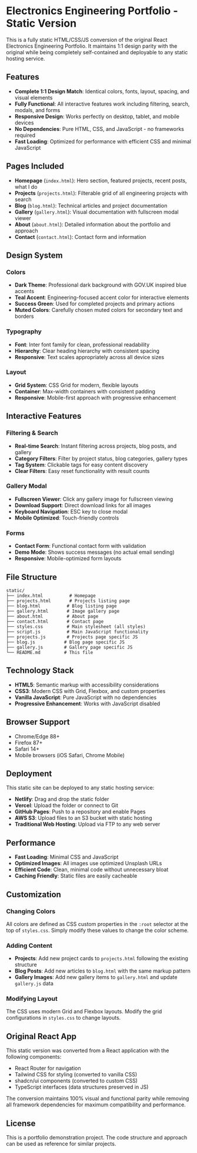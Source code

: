 # Electronics Engineering Portfolio - Static Version

This is a fully static HTML/CSS/JS conversion of the original React Electronics Engineering Portfolio. It maintains 1:1 design parity with the original while being completely self-contained and deployable to any static hosting service.

## Features

- **Complete 1:1 Design Match**: Identical colors, fonts, layout, spacing, and visual elements
- **Fully Functional**: All interactive features work including filtering, search, modals, and forms
- **Responsive Design**: Works perfectly on desktop, tablet, and mobile devices
- **No Dependencies**: Pure HTML, CSS, and JavaScript - no frameworks required
- **Fast Loading**: Optimized for performance with efficient CSS and minimal JavaScript

## Pages Included

- **Homepage** (`index.html`): Hero section, featured projects, recent posts, what I do
- **Projects** (`projects.html`): Filterable grid of all engineering projects with search
- **Blog** (`blog.html`): Technical articles and project documentation
- **Gallery** (`gallery.html`): Visual documentation with fullscreen modal viewer
- **About** (`about.html`): Detailed information about the portfolio and approach
- **Contact** (`contact.html`): Contact form and information

## Design System

### Colors

- **Dark Theme**: Professional dark background with GOV.UK inspired blue accents
- **Teal Accent**: Engineering-focused accent color for interactive elements
- **Success Green**: Used for completed projects and primary actions
- **Muted Colors**: Carefully chosen muted colors for secondary text and borders

### Typography

- **Font**: Inter font family for clean, professional readability
- **Hierarchy**: Clear heading hierarchy with consistent spacing
- **Responsive**: Text scales appropriately across all device sizes

### Layout

- **Grid System**: CSS Grid for modern, flexible layouts
- **Container**: Max-width containers with consistent padding
- **Responsive**: Mobile-first approach with progressive enhancement

## Interactive Features

### Filtering & Search

- **Real-time Search**: Instant filtering across projects, blog posts, and gallery
- **Category Filters**: Filter by project status, blog categories, gallery types
- **Tag System**: Clickable tags for easy content discovery
- **Clear Filters**: Easy reset functionality with result counts

### Gallery Modal

- **Fullscreen Viewer**: Click any gallery image for fullscreen viewing
- **Download Support**: Direct download links for all images
- **Keyboard Navigation**: ESC key to close modal
- **Mobile Optimized**: Touch-friendly controls

### Forms

- **Contact Form**: Functional contact form with validation
- **Demo Mode**: Shows success messages (no actual email sending)
- **Responsive**: Mobile-optimized form layouts

## File Structure

```
static/
├── index.html          # Homepage
├── projects.html       # Projects listing page
├── blog.html          # Blog listing page
├── gallery.html       # Image gallery page
├── about.html         # About page
├── contact.html       # Contact page
├── styles.css         # Main stylesheet (all styles)
├── script.js          # Main JavaScript functionality
├── projects.js        # Projects page specific JS
├── blog.js           # Blog page specific JS
├── gallery.js        # Gallery page specific JS
└── README.md         # This file
```

## Technology Stack

- **HTML5**: Semantic markup with accessibility considerations
- **CSS3**: Modern CSS with Grid, Flexbox, and custom properties
- **Vanilla JavaScript**: Pure JavaScript with no dependencies
- **Progressive Enhancement**: Works with JavaScript disabled

## Browser Support

- Chrome/Edge 88+
- Firefox 87+
- Safari 14+
- Mobile browsers (iOS Safari, Chrome Mobile)

## Deployment

This static site can be deployed to any static hosting service:

- **Netlify**: Drag and drop the static folder
- **Vercel**: Upload the folder or connect to Git
- **GitHub Pages**: Push to a repository and enable Pages
- **AWS S3**: Upload files to an S3 bucket with static hosting
- **Traditional Web Hosting**: Upload via FTP to any web server

## Performance

- **Fast Loading**: Minimal CSS and JavaScript
- **Optimized Images**: All images use optimized Unsplash URLs
- **Efficient Code**: Clean, minimal code without unnecessary bloat
- **Caching Friendly**: Static files are easily cacheable

## Customization

### Changing Colors

All colors are defined as CSS custom properties in the `:root` selector at the top of `styles.css`. Simply modify these values to change the color scheme.

### Adding Content

- **Projects**: Add new project cards to `projects.html` following the existing structure
- **Blog Posts**: Add new articles to `blog.html` with the same markup pattern
- **Gallery Images**: Add new gallery items to `gallery.html` and update `gallery.js` data

### Modifying Layout

The CSS uses modern Grid and Flexbox layouts. Modify the grid configurations in `styles.css` to change layouts.

## Original React App

This static version was converted from a React application with the following components:

- React Router for navigation
- Tailwind CSS for styling (converted to vanilla CSS)
- shadcn/ui components (converted to custom CSS)
- TypeScript interfaces (data structures preserved in JS)

The conversion maintains 100% visual and functional parity while removing all framework dependencies for maximum compatibility and performance.

## License

This is a portfolio demonstration project. The code structure and approach can be used as reference for similar projects.
